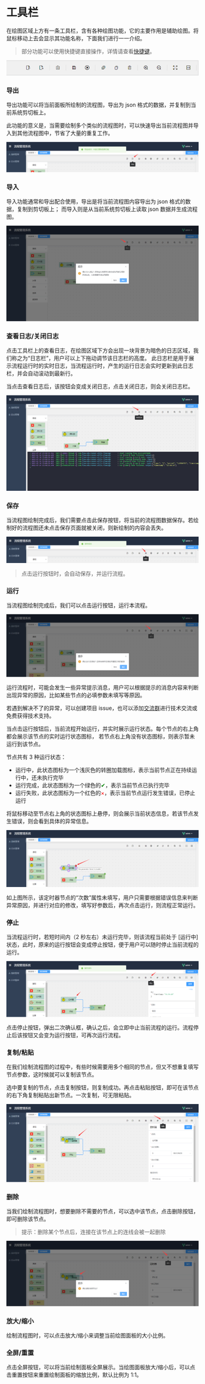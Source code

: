 # 工具栏

在绘图区域上方有一条工具栏，含有各种绘图功能，它的主要作用是辅助绘图。将鼠标移动上去会显示其功能名称，下面我们进行一一介绍。

> 部分功能可以使用快捷键直接操作，详情请查看[快捷键](getting-started/flow-editor?id=快捷键)。

![image](../img/flow-editor-toolbar.png ":size=60%")

### 导出

导出功能可以将当前面板所绘制的流程图，导出为 json 格式的数据，并复制到当前系统剪切板上。

此功能的意义是，当需要绘制多个类似的流程图时，可以快速导出当前流程图并导入到其他流程图中，节省了大量的重复工作。

![image](../img/flow-editor-export.png)

### 导入

导入功能通常和导出配合使用，导出是将当前流程图内容导出为 json 格式的数据，复制到剪切板上；
而导入则是从当前系统剪切板上读取 json 数据并生成流程图。

![image](../img/flow-editor-import.png)

### 查看日志/关闭日志

点击工具栏上的查看日志，在绘图区域下方会出现一块背景为暗色的日志区域，我们称之为“日志栏”，用户可以上下拖动调节该日志栏的高度。
此日志栏是用于展示流程运行时的实时日志，当流程运行时，产生的运行日志会实时更新到此日志栏，并会自动滚动到最新行。

当点击查看日志后，该按钮会变成关闭日志，点击关闭日志，则会关闭日志栏。

![image](../img/flow-editor-logs.png)

### 保存

当流程图绘制完成后，我们需要点击此保存按钮，将当前的流程图数据保存。若绘制好的流程图还未点击保存页面就被关闭，则新绘制的内容会丢失。

![image](../img/flow-editor-save.png)

> 点击运行按钮时，会自动保存，并运行流程。

### 运行

当流程图绘制完成后，我们可以点击运行按钮，运行本流程。

![image](../img/flow-editor-run.png)

运行流程时，可能会发生一些异常提示消息，用户可以根据提示的消息内容来判断出现异常的原因，比如某些节点的必填参数未填写等原因。

若遇到解决不了的异常，可以创建项目 issue，也可以添加[交流群](introduce/overview?id=交流群)进行技术交流或免费获得技术支持。

当点击运行按钮后，当前流程开始运行，并实时展示运行状态。每个节点的右上角都会展示该节点的实时运行状态图标，
若节点右上角没有状态图标，则表示暂未运行到该节点。

节点共有 3 种运行状态：

- 运行中，此状态图标为一个浅灰色的转圈加载图标，表示当前节点正在持续运行中，还未执行完毕
- 运行完成，此状态图标为一个绿色的<font color=green>✔</font>，表示当前节点已执行完毕
- 运行失败，此状态图标为一个红色的<font color=red>×</font>，表示当前节点运行发生错误，已停止运行

将鼠标移动至节点右上角的状态图标上悬停，则会展示当前状态信息，若该节点发生错误，则会看到具体的异常信息。

![image](../img/flow-editor-error.png)

如上图所示，该定时器节点的“次数”属性未填写，用户只需要根据错误信息来判断异常原因，并进行对应的修改，填写好参数后，再次点击运行，则流程正常运行。

### 停止

当流程运行时，若短时间内（2 秒左右）未运行完毕，则该流程当前处于 [运行中] 状态，此时，原来的运行按钮会变成停止按钮，便于用户可以随时停止当前流程的运行。

![image](../img/flow-editor-stop.png)

点击停止按钮，弹出二次确认框，确认之后，会立即中止当前流程的运行。流程停止后该按钮又会变为运行按钮，可再次运行流程。

### 复制/粘贴

在我们绘制流程图的过程中，有些时候需要用多个相同的节点，但又不想重复填写节点参数，这时候就可以复制该节点。

选中要复制的节点，点击复制按钮，则复制成功。再点击粘贴按钮，即可在该节点的右下角复制粘贴出新节点。一次复制，可无限粘贴。

![image](../img/flow-editor-copy.png)

### 删除

当我们绘制流程图时，想要删除不需要的节点，可以选中该节点，点击删除按钮，即可删除该节点。

> 提示：删除某个节点后，连接在该节点上的连线会被一起删除

![image](../img/flow-editor-delete.png)

### 放大/缩小

绘制流程图时，可以点击放大/缩小来调整当前绘图面板的大小比例。

### 全屏/重置

点击全屏按钮，可以将当前绘制面板全屏展示。当绘图面板放大/缩小后，可以点击重置按钮来重置绘制面板的缩放比例，默认比例为 1:1。
